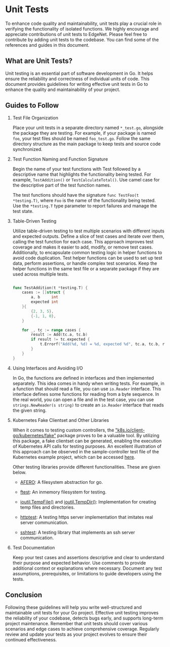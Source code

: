 # Unit Tests

To enhance code quality and maintainability, unit tests play a crucial role in verifying the functionality of isolated functions. We highly encourage and appreciate contributions of unit tests to EdgeNet. Please feel free to contribute by adding unit tests to the codebase. You can find some of the references and guides in this document.

## What are Unit Tests?
Unit testing is an essential part of software development in Go. It helps ensure the reliability and correctness of individual units of code. This document provides guidelines for writing effective unit tests in Go to enhance the quality and maintainability of your project.

## Guides to Follow

1. Test File Organization

    Place your unit tests in a separate directory named `*_test.go`, alongside the package they are testing. For example, if your package is named `foo`, your test files should be named `foo_test.go`. Follow the same directory structure as the main package to keep tests and source code synchronized.

2. Test Function Naming and Function Signature

    Begin the name of your test functions with Test followed by a descriptive name that highlights the functionality being tested. For example, `TestAddition()` or `TestCalculateTotal()`. Use camel case for the descriptive part of the test function names.

    The test functions should have the signature `func TestFoo(t *testing.T)`, where `Foo` is the name of the functionality being tested. Use the `*testing.T` type parameter to report failures and manage the test state.

3. Table-Driven Testing

    Utilize table-driven testing to test multiple scenarios with different inputs and expected outputs. Define a slice of test cases and iterate over them, calling the test function for each case. This approach improves test coverage and makes it easier to add, modify, or remove test cases. Additionally, to encapsulate common testing logic in helper functions to avoid code duplication. Test helper functions can be used to set up test data, perform assertions, or handle complex test scenarios. Keep the helper functions in the same test file or a separate package if they are used across multiple tests.

    ```go

    func TestAddition(t *testing.T) {
        cases := []struct {
            a, b     int
            expected int
        }{
            {2, 3, 5},
            {-1, 1, 0},
        }

        for _, tc := range cases {
            result := Add(tc.a, tc.b)
            if result != tc.expected {
                t.Errorf("Add(%d, %d) = %d, expected %d", tc.a, tc.b, result, tc.expected)
            }
        }
    }
    ```

5. Using Interfaces and Avoiding I/O

    In Go, the functions are defined in interfaces and then implemented separately. This idea comes in handy when writing tests. For example, in a function that should read a file, you can use `io.Reader` interface. This interface defines some functions for reading from a byte sequence. In the real world, you can open a file and in the test case, you can use `strings.NewReader(s string)` to create an `io.Reader` interface that reads the given string.

6. Kubernetes Fake Clientset and Other Libraries

    When it comes to testing custom controllers, the ["k8s.io/client-go/kubernetes/fake"](https://pkg.go.dev/k8s.io/client-go/kubernetes/fake) package proves to be a valuable tool. By utilizing this package, a fake clientset can be generated, enabling the execution of Kubernetes API calls for testing purposes. An excellent illustration of this approach can be observed in the sample-controller test file of the Kubernetes example project, which can be accessed [here](https://github.com/kubernetes/sample-controller/blob/master/controller_test.go).

    Other testing libraries provide different functionalities. These are given below.

      - [AFERO](https://github.com/spf13/afero): A filesystem abstraction for go.

      - [ftest](https://godocs.io/testing/fstest): An inmemory filesystem for testing.

      - [ioutil.TempFile()](https://pkg.go.dev/io/ioutil#TempFile) and [ioutil.TempDir()](https://pkg.go.dev/io/ioutil#TempDir): Implementation for creating temp files and directories.

      - [httptest](https://pkg.go.dev/net/http/httptest): A testing https server implementation that imitates real server communication.

      - [sshtest](https://github.com/folbricht/sshtest): A testing library that implements an ssh server communication.

7. Test Documentation

    Keep your test cases and assertions descriptive and clear to understand their purpose and expected behavior. Use comments to provide additional context or explanations where necessary. Document any test assumptions, prerequisites, or limitations to guide developers using the tests.

## Conclusion

Following these guidelines will help you write well-structured and maintainable unit tests for your Go project. Effective unit testing improves the reliability of your codebase, detects bugs early, and supports long-term project maintenance. Remember that unit tests should cover various scenarios and edge cases to achieve comprehensive coverage. Regularly review and update your tests as your project evolves to ensure their continued effectiveness.
